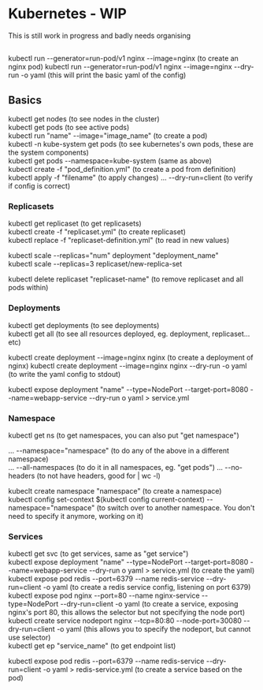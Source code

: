# Kubernetes - WIP

This is still work in progress and badly needs organising

## 
kubectl run --generator=run-pod/v1 nginx --image=nginx  (to create an nginx pod)
kubectl run --generator=run-pod/v1 nginx --image=nginx --dry-run -o yaml  (this will print the basic yaml of the config)  



## Basics
kubectl get nodes  (to see nodes in the cluster)  
kubectl get pods  (to see active pods)  
kubectl run "name" --image="image_name"  (to create a pod)  
kubectl -n kube-system get pods  (to see kubernetes's own pods, these are the system components)  
kubectl get pods --namespace=kube-system  (same as above)  
kubectl create -f "pod_definition.yml"  (to create a pod from definition)  
kubectl apply -f "filename"  (to apply changes)
... --dry-run=client  (to verify if config is correct)

### Replicasets
kubectl get replicaset  (to get replicasets)  
kubectl create -f "replicaset.yml"  (to create replicaset)  
kubectl replace -f "replicaset-definition.yml"  (to read in new values)  

kubectl scale --replicas="num" deployment "deployment_name"  
kubectl scale --replicas=3 replicaset/new-replica-set  

kubectl delete replicaset "replicaset-name"  (to remove replicaset and all pods within) 

### Deployments
kubectl get deployments  (to see deployments)  
kubectl get all  (to see all resources deployed, eg. deployment, replicaset... etc)  

kubectl create deployment --image=nginx nginx  (to create a deployment of nginx)
kubectl create deployment --image=nginx nginx --dry-run -o yaml  (to write the yaml config to stdout)  

kubectl expose deployment "name" --type=NodePort --target-port=8080 --name=webapp-service --dry-run o yaml > service.yml

### Namespace
kubectl get ns  (to get namespaces, you can also put "get namespace")  

... --namespace="namespace"  (to do any of the above in a different namespace)  
... --all-namespaces  (to do it in all namespaces, eg. "get pods")
... --no-headers  (to not have headers, good for | wc -l)  

kubeclt create namespace "namespace"  (to create a namespace)  
kubectl config set-context $(kubectl config current-context) --namespace="namespace"  (to switch over to another namespace. You don't need to specify it anymore, working on it)  

### Services
kubectl get svc  (to get services, same as "get service")  
kubectl expose deployment "name" --type=NodePort --target-port=8080 --name=webapp-service --dry-run o yaml > service.yml  (to create the yaml)  
kubectl expose pod redis --port=6379 --name redis-service --dry-run=client -o yaml  (to create a redis service config, listening on port 6379)  
kubectl expose pod nginx --port=80 --name nginx-service --type=NodePort --dry-run=client -o yaml  (to create a service, exposing nginx's port 80, this allows the selector but not specifying the node port)  
kubectl create service nodeport nginx --tcp=80:80 --node-port=30080 --dry-run=client -o yaml  (this allows you to specify the nodeport, but cannot use selector)  
kubectl get ep "service_name"  (to get endpoint list)  

kubectl expose pod redis --port=6379 --name redis-service --dry-run=client -o yaml > redis-service.yml  (to create a service based on the pod)  
